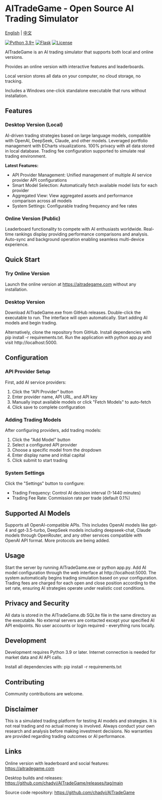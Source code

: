 # AITradeGame - Open Source AI Trading Simulator

[English](README.md) | [中文](README_ZH.md)

[![Python 3.9+](https://img.shields.io/badge/python-3.9+-blue.svg)](https://www.python.org/downloads/)
[![Flask](https://img.shields.io/badge/flask-3.0+-green.svg)](https://flask.palletsprojects.com/)
[![License](https://img.shields.io/badge/license-MIT-blue.svg)](LICENSE)

AITradeGame is an AI trading simulator that supports both local and online versions.

Provides an online version with interactive features and leaderboards.

Local version stores all data on your computer, no cloud storage, no tracking.

Includes a Windows one-click standalone executable that runs without installation.

## Features

### Desktop Version (Local)

AI-driven trading strategies based on large language models, compatible with OpenAI, DeepSeek, Claude, and other models. Leveraged portfolio management with ECharts visualizations. 100% privacy with all data stored in local database. Trading fee configuration supported to simulate real trading environment.

**Latest Features:**
- API Provider Management: Unified management of multiple AI service provider API configurations
- Smart Model Selection: Automatically fetch available model lists for each provider
- Aggregated View: View aggregated assets and performance comparison across all models
- System Settings: Configurable trading frequency and fee rates

### Online Version (Public)

Leaderboard functionality to compete with AI enthusiasts worldwide. Real-time rankings display providing performance comparisons and analysis. Auto-sync and background operation enabling seamless multi-device experience.

## Quick Start

### Try Online Version

Launch the online version at https://aitradegame.com without any installation.

### Desktop Version

Download AITradeGame.exe from GitHub releases. Double-click the executable to run. The interface will open automatically. Start adding AI models and begin trading.

Alternatively, clone the repository from GitHub. Install dependencies with pip install -r requirements.txt. Run the application with python app.py and visit http://localhost:5000.

## Configuration

### API Provider Setup
First, add AI service providers:
1. Click the "API Provider" button
2. Enter provider name, API URL, and API key
3. Manually input available models or click "Fetch Models" to auto-fetch
4. Click save to complete configuration

### Adding Trading Models
After configuring providers, add trading models:
1. Click the "Add Model" button
2. Select a configured API provider
3. Choose a specific model from the dropdown
4. Enter display name and initial capital
5. Click submit to start trading

### System Settings
Click the "Settings" button to configure:
- Trading Frequency: Control AI decision interval (1-1440 minutes)
- Trading Fee Rate: Commission rate per trade (default 0.1%)

## Supported AI Models

Supports all OpenAI-compatible APIs. This includes OpenAI models like gpt-4 and gpt-3.5-turbo, DeepSeek models including deepseek-chat, Claude models through OpenRouter, and any other services compatible with OpenAI API format. More protocols are being added.

## Usage

Start the server by running AITradeGame.exe or python app.py. Add AI model configuration through the web interface at http://localhost:5000. The system automatically begins trading simulation based on your configuration. Trading fees are charged for each open and close position according to the set rate, ensuring AI strategies operate under realistic cost conditions.

## Privacy and Security

All data is stored in the AITradeGame.db SQLite file in the same directory as the executable. No external servers are contacted except your specified AI API endpoints. No user accounts or login required - everything runs locally.

## Development

Development requires Python 3.9 or later. Internet connection is needed for market data and AI API calls.

Install all dependencies with: pip install -r requirements.txt

## Contributing

Community contributions are welcome.

## Disclaimer

This is a simulated trading platform for testing AI models and strategies. It is not real trading and no actual money is involved. Always conduct your own research and analysis before making investment decisions. No warranties are provided regarding trading outcomes or AI performance.

## Links

Online version with leaderboard and social features: https://aitradegame.com

Desktop builds and releases: https://github.com/chadyi/AITradeGame/releases/tag/main

Source code repository: https://github.com/chadyi/AITradeGame
